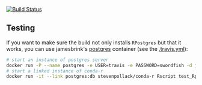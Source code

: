 [![Build
Status](https://travis-ci.org/stevenpollack/conda-r.svg?branch=master)](https://travis-ci.org/stevenpollack/conda-r)

## Testing
If you want to make sure the build not only installs `RPostgres`
but that it works, you can use jamesbrink's 
[postgres](https://github.com/jamesbrink/docker-postgres)
container (see the [.travis.yml](.travis.yml)):
```bash
# start an instance of postgres server
docker run -P --name postgres -e USER=travis -e PASSWORD=swordfish -d jamesbrink/postgres
# start a linked instance of conda-r
docker run -it --link postgres:db stevenpollack/conda-r Rscript test_Rpostgres.R
``` 
